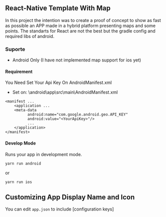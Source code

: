## React-Native Template With Map
In this project the intention was to create a proof of concept to show as fast as possible an APP made in a hybrid platform presenting maps and some points. The standarts for React are not the best but the gradle config and required libs of android.


### Suporte
- Android Only (I have not implemented map support for ios yet)


#### Requirement

You Need Set Your Api Key On AndroidManifest.xml

- Set on: \android\app\src\main\AndroidManifest.xml

```
<manifest ...
	<application ...
	<meta-data
		  android:name="com.google.android.geo.API_KEY"
		  android:value="<YourApiKey>"/>
		  ...
	</application>
</manifest>
```

#### Develop Mode

Runs your app in development mode.
```
yarn run android
```
or
```
yarn run ios
```

## Customizing App Display Name and Icon

You can edit `app.json` to include [configuration keys]

